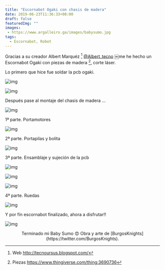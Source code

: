 ```yaml
---
title: "Escornabot Ogaki con chasis de madera"
date: 2019-06-23T11:36:33+08:00
draft: false
featuredImg: ""
images:
 - https://www.argalleiro.ga/images/babysumo.jpg
tags:
  - Escornabot, Robot
---
```


Gracias a su creador Albert Marquéz [^1] [@Albert_tecno](https://twitter.com/Albert_tecno) ￼me he hecho un Escornabot Ogaki con piezas de madera [^2], corte láser.

Lo primero que hice fue soldar la pcb ogaki.

![img](https://www.argalleiro.ga/images/ogaki/pcb_1.jpg)

![img](https://www.argalleiro.ga/images/ogaki/pcb_2.jpg)

Después pase al montaje del chasis de madera …

![img](https://www.argalleiro.ga/images/ogaki/piezas.jpg)

1ª parte. Portamotores

![img](https://www.argalleiro.ga/images/ogaki/portamotores.jpg)

2ª parte. Portapilas y bolita

![img](https://www.argalleiro.ga/images/ogaki/portapilas.jpg)

3ª parte. Ensamblaje y sujeción de la pcb

![img](https://www.argalleiro.ga/images/ogaki/ensamblaje_1.jpg)

![img](https://www.argalleiro.ga/images/ogaki/ensamblaje_2.jpg)

![img](https://www.argalleiro.ga/images/ogaki/ensamblaje_3.jpg)

4ª parte. Ruedas

![img](https://www.argalleiro.ga/images/ogaki/ruedas.jpg)

Y por fín escornabot finalizado, ahora a disfrutar!!

![img](https://www.argalleiro.ga/images/ogaki/ogaki-final.jpg)
<center>
Terminado mi Baby Sumo 😍 Obra y arte de [BurgosKnights](https://twitter.com/BurgosKnights).
</center>




[^1]: Web http://tecnoursus.blogspot.com/
[^2]: Piezas https://www.thingiverse.com/thing:3690736
